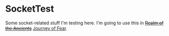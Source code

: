 SocketTest
==========

Some socket-related stuff I'm testing here. I'm going to use this in ~~[Realm of the Ancients](https://github.com/anubiann00b/RealmOfTheAncients)~~ [Journey of Fear](https://github.com/anubiann00b/JourneyOfFear).

